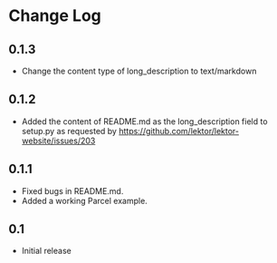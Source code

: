# Change Log

## 0.1.3
- Change the content type of long_description to text/markdown

## 0.1.2
- Added the content of README.md as the long_description field to setup.py as requested by https://github.com/lektor/lektor-website/issues/203

## 0.1.1
- Fixed bugs in README.md.
- Added a working Parcel example.

## 0.1
- Initial release

